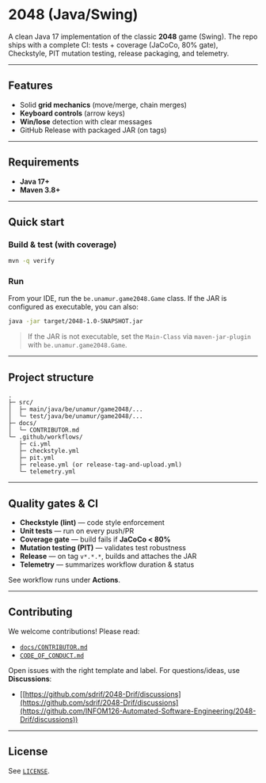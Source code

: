 # 2048 (Java/Swing)

&#x20; &#x20;

A clean Java 17 implementation of the classic **2048** game (Swing). The repo ships with a complete CI: tests + coverage (JaCoCo, 80% gate), Checkstyle, PIT mutation testing, release packaging, and telemetry.

---

## Features

- Solid **grid mechanics** (move/merge, chain merges)
- **Keyboard controls** (arrow keys)
- **Win/lose** detection with clear messages
- GitHub Release with packaged JAR (on tags)

---

## Requirements

- **Java 17+**
- **Maven 3.8+**

---

## Quick start

### Build & test (with coverage)

```bash
mvn -q verify
```

### Run

From your IDE, run the `be.unamur.game2048.Game` class. If the JAR is configured as executable, you can also:

```bash
java -jar target/2048-1.0-SNAPSHOT.jar
```

> If the JAR is not executable, set the `Main-Class` via `maven-jar-plugin` with `be.unamur.game2048.Game`.

---

## Project structure

```
.
├─ src/
│  ├─ main/java/be/unamur/game2048/...
│  └─ test/java/be/unamur/game2048/...
├─ docs/
│  └─ CONTRIBUTOR.md
└─ .github/workflows/
   ├─ ci.yml
   ├─ checkstyle.yml
   ├─ pit.yml
   ├─ release.yml (or release-tag-and-upload.yml)
   └─ telemetry.yml
```

---

## Quality gates & CI

- **Checkstyle (lint)** — code style enforcement
- **Unit tests** — run on every push/PR
- **Coverage gate** — build fails if **JaCoCo < 80%**
- **Mutation testing (PIT)** — validates test robustness
- **Release** — on tag `v*.*.*`, builds and attaches the JAR
- **Telemetry** — summarizes workflow duration & status

See workflow runs under **Actions**.

---

## Contributing

We welcome contributions! Please read:

- [`docs/CONTRIBUTOR.md`](docs/CONTRIBUTOR.md)
- [`CODE_OF_CONDUCT.md`](CODE_OF_CONDUCT.md)

Open issues with the right template and label. For questions/ideas, use **Discussions**:

- [[https://github.com/sdrif/2048-Drif/discussions](https://github.com/sdrif/2048-Drif/discussions](https://github.com/INFOM126-Automated-Software-Engineering/2048-Drif/discussions))

---

## License

See [`LICENSE`](LICENSE).



